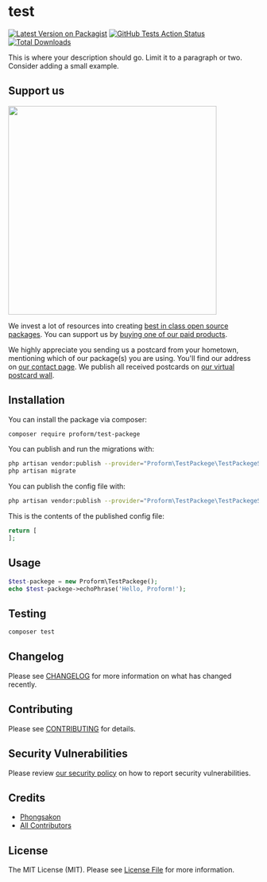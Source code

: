 # test

[![Latest Version on Packagist](https://img.shields.io/packagist/v/proform/test-packege.svg?style=flat-square)](https://packagist.org/packages/proform/test-packege)
[![GitHub Tests Action Status](https://img.shields.io/github/workflow/status/proform/test-packege/run-tests?label=tests)](https://github.com/proform/test-packege/actions?query=workflow%3ATests+branch%3Amaster)
[![Total Downloads](https://img.shields.io/packagist/dt/proform/test-packege.svg?style=flat-square)](https://packagist.org/packages/proform/test-packege)


This is where your description should go. Limit it to a paragraph or two. Consider adding a small example.

## Support us

[<img src="https://github-ads.s3.eu-central-1.amazonaws.com/package-test-packege-laravel.jpg?t=1" width="419px" />](https://spatie.be/github-ad-click/package-test-packege-laravel)

We invest a lot of resources into creating [best in class open source packages](https://spatie.be/open-source). You can support us by [buying one of our paid products](https://spatie.be/open-source/support-us).

We highly appreciate you sending us a postcard from your hometown, mentioning which of our package(s) you are using. You'll find our address on [our contact page](https://spatie.be/about-us). We publish all received postcards on [our virtual postcard wall](https://spatie.be/open-source/postcards).

## Installation

You can install the package via composer:

```bash
composer require proform/test-packege
```

You can publish and run the migrations with:

```bash
php artisan vendor:publish --provider="Proform\TestPackege\TestPackegeServiceProvider" --tag="migrations"
php artisan migrate
```

You can publish the config file with:
```bash
php artisan vendor:publish --provider="Proform\TestPackege\TestPackegeServiceProvider" --tag="config"
```

This is the contents of the published config file:

```php
return [
];
```

## Usage

```php
$test-packege = new Proform\TestPackege();
echo $test-packege->echoPhrase('Hello, Proform!');
```

## Testing

```bash
composer test
```

## Changelog

Please see [CHANGELOG](CHANGELOG.md) for more information on what has changed recently.

## Contributing

Please see [CONTRIBUTING](.github/CONTRIBUTING.md) for details.

## Security Vulnerabilities

Please review [our security policy](../../security/policy) on how to report security vulnerabilities.

## Credits

- [Phongsakon](https://github.com/phongsakon)
- [All Contributors](../../contributors)

## License

The MIT License (MIT). Please see [License File](LICENSE.md) for more information.
